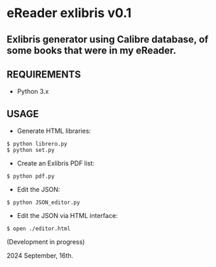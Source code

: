 # eReader exlibris v0.1
## Exlibris generator using Calibre database, of some books that were in my eReader.

## REQUIREMENTS

 - Python 3.x

## USAGE

- Generate HTML libraries:
```
$ python librero.py
$ python set.py
```
- Create an Exlibris PDF list:
```
$ python pdf.py
```

- Edit the JSON:
```
$ python JSON_editor.py
```
- Edit the JSON via HTML interface:
```
$ open ./editor.html
```

(Development in progress)


2024 September, 16th.
